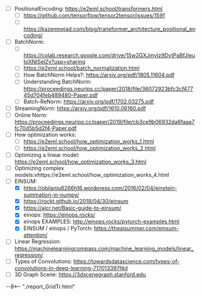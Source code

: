 
<!-- <embed type="text/html"
       src="report_GridTr.html"
       width="250"
       height="200"> -->


- [ ] PositionalEncoding: https://e2eml.school/transformers.html
  - [ ] https://github.com/tensorflow/tensor2tensor/issues/1591
  - [ ] https://kazemnejad.com/blog/transformer_architecture_positional_encoding/
- [ ] BatchNorm:
  - [ ] https://colab.research.google.com/drive/1Sw2GXJmylz9DvtPaBfJIeutoXNISelZy?usp=sharing
  - [ ] https://e2eml.school/batch_normalization.html
  - [ ] How BatchNorm Helps?: https://arxiv.org/pdf/1805.11604.pdf
  - [ ] Understanding BatchNorm: https://proceedings.neurips.cc/paper/2018/file/36072923bfc3cf47745d704feb489480-Paper.pdf
  - [ ] Batch-ReNorm: https://arxiv.org/pdf/1702.03275.pdf
- [ ] StreamingNorm: https://arxiv.org/pdf/1610.06160.pdf
- [ ] Online Norm: https://proceedings.neurips.cc/paper/2019/file/cb3ce9b06932da6faaa7fc70d5b5d2f4-Paper.pdf
- [ ] How optimization works:
  - [ ] https://e2eml.school/how_optimization_works_1.html
  - [ ] https://e2eml.school/how_optimization_works_2.html
- [ ] Optimizing a linear model: https://e2eml.school/how_optimization_works_3.html
- [ ] Optimizing complex models:vhttps://e2eml.school/how_optimization_works_4.html
- [ ] EINSUM:
  - [x] https://obilaniu6266h16.wordpress.com/2016/02/04/einstein-summation-in-numpy/
  - [x] https://rockt.github.io/2018/04/30/einsum
  - [x] https://ajcr.net/Basic-guide-to-einsum/
  - [x] einops: https://einops.rocks/
  - [x] einops EXAMPLES: http://einops.rocks/pytorch-examples.html
  - [x] EINSUM / einops / PyTorch: https://theaisummer.com/einsum-attention/
- [ ] Linear Regression: https://machinelearningcompass.com/machine_learning_models/linear_regression/
- [ ] Types of Convolutions: https://towardsdatascience.com/types-of-convolutions-in-deep-learning-717013397f4d
- [ ] 3D Graph Scene: https://3dscenegraph.stanford.edu

<!-- <iframe frameborder="0" style="width:200%;height:2765px;" src="https://viewer.diagrams.net/?tags=%7B%7D&highlight=0000ff&edit=_blank&layers=1&nav=1&title=tagging_v2.drawio#R7V1rc9s4lv01rurZKqsAkODjY%2BIkvb2bme5Jempm9htt0ba6bcmR5Dzm1y8pERR5AYoECYAgBU%2FVdETLEEUc3Ne5jyvv5vn7z9vk5fGvm2X6dEXQ8vuV9%2B6KEIpQlP0nv%2FLjeIWEQXHlYbtaHq%2Bh04XPq%2F%2Bkx4uYXX1dLdNdce14ab%2FZPO1XL%2FWLd5v1Or3b164l2%2B3mW%2F1t95unZe3CS%2FKQ1m4jv%2FD5LnlKubf9c7XcPx6vRrTy7v9OVw%2BP7JMxKn7znLA3Fxd2j8ly861yyXt%2F5d1sN5v98V%2FP32%2FSp%2Fzp1Z%2FLh4bflje2Tdf7Ln%2Bw3H7c%2F%2Fzzf37ePn0j%2F%2Ft4%2FRB8%2FPWP68A7LvM1eXotvnFxt%2Fsf7BGk6%2BWb%2FElmrzbZ%2B668t4%2F75%2Bw%2F73D2z%2B3mdb1M849A2av7zXpf7CHOvuDb3T7ZsgtR9jpbqvLq7nX79fCnmL0VfM7h2ofVE%2Fuw7M8rr3b77ebPclfyj%2BMfSfGU0uVDdT%2BLB%2FRzunlO99sf2Ru%2BnfaWbe1jZVvZtW36lOxXX%2BvYSAqIPZTLlZ%2Fw22aV3QlBxXm4xhQVD5ydBw8sstu8bu%2FS4u%2Bqu8kt5fNLLQIcn37qC2eP8iHdcwtn%2F6g8iNOlA3gkgERDBySTQAq43UcLL0LlT29YtSJUN5AiKSDdPSW73eru98fVWg2eiCIIHa%2FcbJ4228NNewh9yH4mAS7q1TGAw2gReCfJEoWTRdeY%2Bu7SYRVgysGK0orGor1hJQAsCSsrh2ZRhqxUhuvNOgWQQ30g9%2BGD500FcrFfA0ZMFx5SgrjIAwsbRZhPZ42wwoCdAsJCHNWAEKC%2BkArC%2BOxKuiEVjG94KTfkpy27zouY6SALz1pYTQhSoUdUQaoFnLohRcYXVhdvzjOrumJ0%2B%2FFEAeXJAWpqMmpSBlXdZMe%2BvyBBf9VHW1fTDC0iB61iy8eHFppoaDQM6kouE6p90RMSLspqFDp2Gk6zDaq3breE3PHpqMixk9eTUGc1m%2BjmBk1VGkWk7nuRsLcuC6OWpTRjSi5AYKE0mgumWoEggSl%2FXEzhyYNqWtBp1UsSKo6noM1Ch2eKl%2BlXDj379Pu%2BDhmBMMh%2Fcvhkm1u5fk%2Fz%2F2XXk6fVwzq7dpfta5r98u3XdLtf3SVPb4pfPK%2BWy%2FwD3357XO3Tzy%2FJXf7p37bJSw2iuA7RqHhZ%2Bcjjzzko5R%2Bdfj8LptPpBvQHYaerAjfi83DDXjOyatsovWcxt2f3abLH%2FXatEOFz27WI1gMrJETj7hpLYbNMSKsKjkwo5hZ6QQ0amEX2%2BwTcYPjObMYYQ3AFVF%2BSfnKg2L65yYEwAJGwcGTpTcZknV24nTuvZ3NcJCQBl5djWBLMygeYcuxdEC3vDSqoqeBSukEll5CsnCHERrA1bfnVG1ttMNWNLbm4%2FGSxVXjF9mNLZeB%2BZLN4LmJrNrHWtgDpdNhEwgfMviTX96vvHMI6eF03hx%2B7vK6H%2FDQUkC%2FL7c5KMCl3DCABe8VZHc0dE5F8wdO%2BeEK1LQ2%2BvG7YL653h0f5JntD8PL98HjYr7N%2FPeT%2F%2FYoWaIEXyQKxFbM7PC56fEMfyCyD24AGAsjc35O7O4WQQTxktCCAsMzGCgJYQUsVAbEmAHgiO0QpAG4dAGoAAMneOIrGBYCdZQDOTMjNhAFZayFqX013AsnkgzKzgVYHMEj4N8H40HI%2Bjl0I64KJCaW%2BjVxB7iJ%2FsvyCTM4JGRdbcnmVE8XWlBgLnmYYIrpGZsI8nhNX7tBh59BV4QMcOlps%2BFgOHZ8fpRQAxIV0AAACEJMdOaTji1KtFAPASYAqAFhyGwMAGlcC%2BLyF8Zrs%2B2xNWZd8ORH6oL6Xguic0QC9r12dp06cgwBt3T%2FAiOdoWPjByGnmQx3ZaXacW%2Bf9pHXznvXvqm6nv6Amz7RcdGFqudBTcv3CeqZGgOq9nfz%2BzS082NPn%2FMq6m12InAIHuVGqpwgARm%2BIgeIpwy156MgZbMQh6zweaNwXWSN3pqNEgCzVNq%2FzYGtBS1zb8NDnbSSDJi8VOT2zEy3tTb%2BOJ%2Fbcg6KWySAa1euN4syyjipmD%2Bktkvj2rGZlkihNRnFYnTiRVNlwpr7KsHrAyySDQTUql8yirgWTLcLoeMCcMLJBGBmgeJwwqm44qXvzY0f4AxHFMx93fkLtUGlUd%2BdzGVON8%2FT2wfwQw4UJqvyYdckC7WniqRM5NZHjx3VgjeySBc4l6%2BaSBbZZQX7ISyh8kiNsH1VMjwJL6ZZJziJvscgdFo1hUXN4ILfIPbbi7fakGZ3CLCEwno3%2B%2Fhf8%2BOPl13%2F936dV8OM%2F%2B5v1Pz78XbLx7nKVPG%2FWS4ut9MZNskW6xKClJc7s8EUESPzOIiWKwWrlWE71IkWIH2La4PL0YGguFS4UhS2A6K6uvKieZYYJ7VY%2FlT3%2F5EflbS%2F5G3ZnVW4MP8qrDXnN%2FnFcVCl4m8vKdy%2FJWqgObzfbZbq9vjvC5c3hr7c%2FXV9Xr%2F9FqCFLvcgu3G6T9V12Eh6uN%2Ff3FR15y%2F1FqUn%2F9uvBoHq4fl49bDOgbPKbXGVPFq3Tu3S3S3JwwD%2B6z%2B40Q9tmf7%2F6fn380HR3Vksfv32Dls6h%2FjG5TUGsprvi3aaZOZHcHtbLj1mBjmxx%2BvaKvhMes3Oyp5iIXKx4Vc4hllDLmfEC2WTWBHrgiQQFZ9dggWznd6kWwWzcE3aCuaV%2BBwhmGveu3qEYSMuQJSMoF8wwaxyHRdGRVsHc7Kc4wTwBwew7wdz8cHpNH7TY4xKEhIp2ajkgPxffarPdP24eNuvk6f3p6gTENkF1giMzp3t3isRQBaAIrKXZWevVjsBBbyzoAS1Pw96eHPZBBrmvy5GDn8RuWqu5YGelwun8SLbYyH8OMfUp2rlhBCrLcf8WlVx0q7xN5bgNY3DbzFrRCly5egeDAllVg4USynMQyD4ooQ6j%2FqE1MAQ0gEspAzb8JHbTWnHNNNdYPPx5cJ9YDEnBXJoXUxTMFLT8CBjL2Sfrpy6XOctEGXopCD%2BwoIle9DanEQ2JETylyTKPCOw3VwRxC7ILr%2FDCil0A4YXyI1eCQAG3Sv3WEH9331YZCrOteXnZbl62q2Sf5sf19V5UwWtPpIEJGiWhhszirqfisjhU37OnP5jAqsBnJminbQEDUzLoXzwZenVBy1kcygRthOo3HZrw2zBPwB0Cqes0w1MhKI8SLxdGmfzLo6PJc56psb7dvQil7DGoms9ae91mf%2FXhGF7NLp0CrPZKM6JQmqEI5OZG1gszOc7KYDKKnCCblriKQHw9CJTN7eWW0hzfxHJdoh2AlAAopkgVgKKwZSndAAqE2uF84KKOmNN7Pm42L8W2%2FpHu9z8KoCSvmV6rQY5P%2Fz2BQuxtLpPdYwm0RoRUs8DFXzfsCKXhGPFHlgwi6qPBA2ummJO7Px8Ou12lmbcPtz%2BRvKowuzNU%2FUcD2%2FwBXcUfrmL%2FKkaNzG7dyHlOVuuDz%2FYh%2B%2F%2FD5F%2BxEVT18Y7WDofmIsW2bnAv0%2Fvk9ZgFXM%2BqLdswdbeFsu9xl3nFH9P7HIv%2B6cqnQvLklzbZn98%2FHQD%2FmP1huuaMprfZt71BC5qbT9nzpG%2Fx6fXBonrJztnNZp19kWR1gH2a7Pbf0t3%2BcCD3yb5ij4kyfSvHryrjA%2B644eKxMBlQHN%2FGQydho2VvAKeCpXFURDeOBbKbRAvafAiHJQTLkSlOh6oxwkC75wE6NBhb1MqRGg5ASgAUBMoARNG4ABIO4W5RzYcqlW%2FFg8218nqzfT5QWLwGRosGvYuVfswCXdd7Vp5N3hIq5sIavHitTLhD2aCVD39UXGKLaJtaDSs5AkZ0V84841hqyhs1H%2B9Bqps08xZ6D47aj3EHZ%2B4HByoYFoFqOTg41HVwyEgHx3MHxx2c7gcnIrZpHLkpMc7WV2LrU%2FaUh9v6XhScX0q3rS9H%2BVg4fK9b%2Bpv9oGqlmvu3%2FO3KWisD1eSHhc4FVBRQ0ANA5YMAh3FQTX5MaLfKCftB1Zp9KKH%2BvJaldINKriLHgUobqFqR0B1UBI0MKhGDA7nO8O3rLvPgyIcyU8q7CrO3Fiwjy5rqSjQK0qqE%2FmVVfQmczMP1i3EyjZKNOMT1yqwI8c4jCSL%2BjGkkG4mIKwJQfdluliUuvyTlPw%2FDwhAPUcElBagtRRlA7YcPlxYaMYtaH6CWsuZYVdQSgWbQiFoWdTEeLvRduNDOM2FnuDCABFWE2Jloi7TH%2Bg7PWCQVte3wNKZd5fPOL%2F38EAvOD4VV81acn7G4Kna56BR6Vz710wqHp38ohwOLBpU16y1A7TqSZ9wTdyjtOJQ%2B5MAI78YY5cA8OQ7MxXD0BQZRvbfukBgOaAFtOobjOV7MElAFtG4EDKAwKGlhQ3SDqgMvtn3cPN%2B%2B7to1xVNeMfm2rIgQeIRASzQZvwK%2FqYJWGHIp1u9WACOlV0ABrCgXn3FA9TiDLr0iRzi53Ao1PABoORQEdBGCdSTUSABrK%2FnVdB96OYrJIIxcj6E%2BNLdMjyECwKevx5D4pvU27%2B5Ac%2F326fo5zb7kFan6heWv77eb5%2FyLVn792uyGFpdzL3S1z7zAO6EXynceEDZlqTEUrFgP9jJ4%2B5q9i6D9Y1q%2Fw%2BNv%2F%2FrL3379JF4e7dLnrzm9Bw%2B6Na0OmFga3uoALYgPDKt42GHU3%2BnAE%2FFeVgjlOet2EsLGLHTRvwk39nhLAa6mWbf7YxFRoW2BO0dE2UxEEWhUdyz40Baz88cioTQcnAHh%2Bvv7Q2yPWxdfNYXrOwbRm7MlXBDdhiA6Dm07kMQZROYNIkzrdvMwgwjBBqMjGEQ9JjopkeuRM4imIn9tMIgQtU3%2BWtt6TzmPOYcoYWuKucxoiJa20LpFdvOsp1uhIO0%2F6OkUDWxPED6FBsXvFccJu98bkggpcmHNXbpe5W1Om7tOy0UblT7l80HL3z69v%2F70%2FuP7N5%2FfTzV0yWSlktAlyGa5tj506XegJS%2BWRMa0noEyOonsy7F%2FbdPn%2B3aitEVxEg84vn7v3txR1LKSbr0p16dv%2FjsL9iPqTZzCneVW0r2zvaYCWd%2FTf9rDU0B2EMaod5zEB6Mn%2BZGC6sanwEGxyMRYbdpMS6k26aXGsCj95Oo0l4aZBIo%2FUZXr0bTuSvG6CufVNA99UHrH05yBw%2FSFneN29XskVETmWRG7mjN3EIV1nGQasf%2BYG2CV82tpNrmYm%2BYgZHRwhI%2BUQSgK2tbSDSFPqCLmOjqC%2Bh3BNBwl3tjCQcSNTGV2xJfGCDbfDoMDsJsWYVErDAJJH4xY88YRx0VQN3JplBGDRJnmDEaXr67QaZS6RnUQ8uGcduMQah7vpCjvBy%2FQ9a3LyZlxTk4MnVAU%2BJx6NZqUQ5srnBShmjhUzxzVESeaWUO1sYYtUBG9pRTVXobqAVnxOU0lamJz25gVrzT1c9BhLG7f5d6LT6QNufcRtk3PBCK%2BzhnguillNu1bgQHuhUHLWpoN8ECOg3H9avTxMlDhEz9eENoXWSHoYCFcTje45NiZqYFrSh22WlNXJGQWaVtLN6xc4zZLYNUOBYl6Bij%2FjMOqA11U62nuGplfAHuDfTAUKWYmU5W8iYS54drIm6C59kaRK%2B67AJMyvNoZYAq43B3sj98lORBxSkqRTZuDTLc2RYRcl3HL40HUC208QJoZta6BWFF7ErQIOLUiCsg6bTM7bePD4CnGtONh0Rc%2BlavEcn6kPj8yrpdfDvEjCWjEad6PlCsDayvwMwYrcdppc0h1WnWG3QKiEvFVmNRX3qkhmIWO%2FBlDUkUwShXHQ%2FpMU699Od1AcmU4Y3SCCSi%2F8wOamnKRWMFyuoFEBEBS6ruHLip1NW8%2FgUD52jXtSZuXEGpvTRcai0gNSK5yLUcvNMyFIXU8%2Fom0tuddoVuq1gqahbUCm80Ns1biqK0EWbelop0%2FO1oqDfKWh2tzTmguHsXCMY6dcBxbOCIC8veQgB02KxytLcpyDUF7Zb3IDLZo63WkW6w2c0%2Bqe%2Bq4lqCuJaiCFjxMWl5mS9CwAwF2uS1BfchJCar2jfYEDeWIJVN8Ze%2FGgiWTNEWPKIw4j6i34uZT%2FztySfKNBbmOTUzUaW0sGIm4qvFH%2Fv3xCnRvi55daFO0rinhaE0Jz%2FQOrO338a9%2FP5hCv7%2F5OTf7jpCsW0fc%2FZQ3U0gzgupG2znYib7nKsfJXbLdrjJxfPrc0y1mJ34jMtqGnZWjBJK6%2B%2BLJKr4R1tax%2FfPvHpN1Lk%2FstT5VNoAkIYszMPuT%2BEp0XX1VkDChzziNXGWiHaYOQTCuwJknBkwdZbAiDlaWwKoVCt1hFUPa2DisJtJFUth1QiKdr7W%2FZGSqv6QAP368CP24%2FInMImDK3Safk9X6itU1LtOvXcKqMr0nq0ATZN4crl8MlWW2%2ByRXo0s8Uea96f6TkXYK9kw3oURtWo2S1j%2Bis%2BFyYOygeWMP0Lxk7NY%2FkZvm1bxdIVdOMnboPtLe57JBBFHFkq5Jov6XZRLVZRXaLVEprktUykYKjFc5G2nv2nmm9NydH3d%2B5M4Prp2fOBz%2F%2FKite5zBYEPQH8BTNrOSX0pzcIM5h5ZFTYsRiuzypaQehCAeH5CwJ7Awh6zQDzshq0fqAcyYCItCAq2pB7EcjeSGchoAsB9DALMeWz1GGFAAYIq6lc%2F2GMrJqhTKjyImACwirNxQTpf%2FcqUm%2F0Xbnk5zKCfTF5c6lDOWa67qugEo0YgRbE5C494mXQgLNrm1dDsL1tZnzhlCsQetk%2F4QimjbWrohRIUqwrp0CkVJE6yS1sBQTsgGG9%2FZ5gaf9qdJHDo%2Bu6mcs8iL4CovS1ttxKyIWMQTOtWpvZaHKFOdwegCVq6rpYOQEggFvjoI%2BTAmaxxC2ie95VM508R18ppxJ6%2BYc0PHbo1RdpnRO5fT4XrWuOYYswB3ywXUNpgTM8ZjcpM506SyqBvNOckzaUM2TASbMVuga0S0nTPDdc%2FmZI9dgRnuBUHLWprNcIzmPehuOrWKojSZYEjzeNj2W7ScdnTJ0TRTQ9eExl%2B057BISC04aKVrPow6XDVXdpUR8nKOovIyQzcmcZwxiR5sLOTTiDPBsO8LbDB94fSyAaLeQYnO45%2B1xx8EIJGbBt74g94w0l5TdqZeJbWqhNbNSrTcQWeZspWgGbbhCGku%2BeoaG2selghUi5uWeBEax4fxrACTsaclYiRiBWfoL06rzAx7ESh2H%2BA8EgrDZ6adRyxXaOaGJxrKkOkSsJJIkoG5V12rztThTK4szIXn1cgqGCSgcTBkeqLPZc3zy2lHErFSYnWB0VTrBw%2B5vXDfB8xO5EKmguW0w8jImDkXqZq130CgfO2am6LPa8AilsnU%2BETVUapBKTB3d1rmJyJ0c%2BNyU8Rn0obQF2apKKV2YXpwvDMpYuisMH7nO0DRgygYYrLEsIHCKBaLdm4tchbL3C0W5NlnsXSowbrY1prYgxHCSMSFGm2uibFcyZMbjGW0OxWNewd4THanguUqRrpTlaEHNxnLdQayrTOQm4zlJmON1IWpVOluNJbo6RA5lnRqVPx0CgPy9iItFooBa0cdruRYUYcrfbhqxYLEcCzICpjHlQBGNrZz0j4dCxOvI9B0ICgYcTxW%2Bc0n2fjpS3LGAO1bquImYo00EQvy%2FaEnyq403fsJE%2B1U6Zky%2Flub8vmrutrRmkJVNXbgPiagOjocveSedKA1LzZwH3JpwoJ2d2bD9kQ7gXimgGl7Z5nAcxN37BZ4ZSp8WeDKygJHLGAicv0ip%2Bawl7lNjTtoi8OOKeOtS31I0cLvX8YfRu3LaXfZ7ORVLxBdvieCQ%2B%2BMZw%2B2yREtpx1d864nmxC6PF%2Bp7CIwpyekyCy0PDl%2BRHmCo15AtYdOa%2Bi2H3%2FtgBlUzGEafHIkymmGnQ7w9UyovSTwwc7NIe0t%2BTjwBdg0%2BIgAfHryZE5pSe2R8VOOkvi9Q3NtkESahK7n8bjZ19MvOFqjPY9KWxrV29fsw4qMEz1bwMPj%2FfWn9x%2Ffv%2Fn8vsv336XPmTfO5%2Bxs7tlto%2BPZuWZPCv30muz%2FwotWe5JYmCYYnsSSmWM%2BBi4AHiYADaSpeB0oP3ZqdPSCayqNyum1ywqpme0F5%2FswKUYwndp4LzhPrt%2FlBcynBkO%2Boqiv1R3BASrcUtrtHrmSNgVjfj2JmIKEFS4SX1MsAwhgYlzcvwzAj%2BuqL5MdusoAAgQ%2FqvjyessAvB5U2PBMdKBXOw7%2BPV75268Hi6yWeo4OGdiZqZPudkkOD%2FhH93lNATqq%2FMKOS3f827pSaTaZelSVqadjbGyxNChxuQYL6LQE7eSpTrGXi6rQAsNmCWK70SNnOaw3dsxEM1hLXYVWCG6btd7RLJrdPLUxGu6zINzJfOiN0ZCGLWtpt07lqC6HISUYimHEZACGIkjAGseQj4T2j3U59Koy5f2ucFKAk7HlA%2Fuuk8yNP85ycFOR5xC6I5lBB85CKBjjYDozntmUTn%2Ba7eQAAoQD9GcwvoyVG6blMKQmDOipw5Afjo4h7RU6%2BWDk7Z1reTXjllcx547SgFOxZitnfBF7onwwssP1rHHNhQIRmxgx2mBkX3uFkabByKfqpCs3GHmiZ9KGoqUwtk%2FXyFFBzg5XYof7sTo73KN%2By1ra7fB5FyZNp0%2BNiP%2FDQwYjs0joueW0o6u5J6PCoaHOGp61NRzAGSUxjTqOcNNZMMwOvt6ae4ftWVuVFNexnXl6gQ3YbmbRLJnmCc6Fm%2BZ5EarAi7nASDj6NE826dGysWUXP2ixiwEsQbtFPdPzlBnT1NFuY1T0w5H1cYyHDFqE02tEy2lHktr6HTdosUtttMfv%2B4BBi0iAStNji6h2rit0HtDcTToS9OS6NBp02rmuM4MWVXfTG0SpuUGLFxmVKOO2pXbxR3eyrOW65jtoEbZgGWSyxFEHA0i7xSJiu5QPWnQWy6wtFkTss1g6VEVdbL%2FmcsZPJRF%2F9EGLgZ1zhy500GIAdVPU2zM3WcZL4UcZKeNl3endoEU3aNENWnSDFt2gxbpKd4MWhU%2BHWGnwXF6iIUEYdv%2BAFooBa0cdruRYUYcrfbhqxYLEoEXICpjHlS%2FUNdY1idA%2FaDGgHYGmA0F4ERrOWQ6aWU37O0i8JvszZmevBhJuvOJ44xURPA9ElO5mvIlEMGYxYJqoJUjdfEVlp8NONjMG86QIHr1yL%2BjAZl5svD4MwTxMUeMcw9H6eVfJTWjAEgXztjITkQ4ZDhcE7ctptzjd%2BC5L0OUTERx6c0EElAoLl9ONrtBOpvEC0eV5SmUXgXkIZfMZY9ASMYHN0HLD4cbFXztghiSgR6bBR6TA54bDjQw%2Bj9OFyqofCEKmwXd2HpMbDlf5TNXPww2HMz0cLm9LbPV0OKYKLnU6XNjcTPMWHhs3HW42%2FAD2PcjkBwJ2wPR0uFBEoDUbZhc3HY4QlgszeDocv5R2w0dE%2FYDNzePQL437oiA9iiDoSXuEDxFHrGC%2BuqteCB6YQtxfTFC%2FBRqdN9Jns76YqiU8MeMLjiaMmSjcw1kF%2BmV3zhKRCWfY9x1hH0bn19EuKycf1%2B87QnMSMGuDR1eYYTBgi7D8SsUFHzGksT2AWh3FHtHk2YNZY7hsPtWEvc4gjlsW0i0sIzkuwUKgTRlOQ2Vgm8rWjh7Coec5c%2Bw5BA0pt346xCQuKHTRkLwli%2B3u%2FgCuK1JMChlUdQciHvxMUqh3B6LJFxfMW%2Fu1Ka2u4otwzLxp7SfXkc0BzSzQWvHRGWjh2EDjg7Ovu2221v%2F88unN9f7P7FO9YVoThPxnrjX91lidRnUZQMeT70MSU6P6skN02G4xNgNhBeMafryIqz9%2BP9GF4dzJlnW1SzK5jmAOa1osMElQdAUbhQNT%2FdAwuiZPBIjq9%2BaLu97BW6BDMY46AU02eIvBoAf2OZqjtzEP2kpiYWGh1OA2uIT5THYIIB5Fnad%2Bf1ytxQBvqYs%2BnSfCnafhsG%2Bvkmap%2FrqrpEmIF15w%2Bh9XsWDYoYhFBEGtt%2BzuuBGn1DVczWITJMPJ5hKKkuIObszZFMGznWs78%2FQVTEe8N7SkabT0RYciIrd57ZFO98BDsKuZIJwmYte1lT3GfIz%2F5pfs9T832z8P7h1B%2B%2B3q4SHd7rgd2X1bPT8lh6Mv4Z6JC0NUPWHCwjbs8LHG%2BrXibEGlIqdlFD5jPhLOQL9cfRWen9y9vy789Tz1tHDZm4%2BhZNuD1Xq1XzWUX%2BPFVaXtVZlG%2B49fPr4Tn98iSTV5eWluicAuH75w%2FaqNz4Dkz%2BDT61r0JP6R%2FV3%2BpdNdbl2cFWjTfgje6SH8wj2F9T4tm8VdwLPw82fxeZ88HJrCvUtfnjY%2Fng%2Ft5mbyBenh1NO3m5d8T7M35VG7Yvf%2F%2Fkawx9P%2BusFhP9PMzl7tc%2FVxs1nmMuzzXbJer9YP2T9%2Fyi%2F9%2FeNfZvOVw%2Fwrf8yMzuP367Of4iC0plKD3I8pDFXeiRGEutmlnrZGaQl1tjXKsYDM1hCYGpEg4RW2WFdoafBEgXbnMnus2x%2F%2Fyv8%2BH%2BVVvP73Fau2y168%2B1579eOqmkUunLd%2Bzittruvj6wphEObkkfpXVY%2F05A9Us3LT76v98YvR4tW%2FK785fav8BftS%2BrzYokFoBwSr83cHorG5Bsb5oaP6oVyW9%2Fh%2BKD0ruTrU2w4SXTW5tSjFmLTkak%2Ftl5RlPUJrgyoFlMoj3zJ5FIyBsUKJsH9XENaoREpcYjO49PXo2Do0fT1oxOOhsRfr4IPSM6%2FontRIuwGWQvb9ZnLSYxHzW1f1DT3JD%2BDIXReMXr4LNfabw%2Bf%2FsbndiaIxv735%2FHmIOjdQMw2PWmePpDgFSrqXowi2B7lSwvrV0XwNyGWNFdZxNII0V6b5T%2FLzDK926s7TLGSDmpA9MNkVvyVkrw%2BeywIh9rpB8WQvfku3q2xzctDr8WgI6xenm5fzKbByabDw%2FDAiAYqCmAamC3Xj89Sv5YhVYxPU4Rr2NJA0YFK579yAyaDOT3EtdxQlN8DPKZJ1tFoBBPHEc1V5wwYnR9U9rj6WihDGCvWxR%2BpZLtdEiT6%2BBu0nYlP6uDxBs2GSWa1wW%2BOOWFfbjlJROuJ4MiSLI46vHHFcXdIXHorzTPL8ngI9cyxydlksHRxDKdaw3XVY3RggvEIjguJNbf14CJp88aZL1K6gi3rnF9LsUBM0%2BRLNOcApbkFB54YFzFkZDU58IebNuwl7MJAKwEg0qYh17qppAL8ZBQM1QPOcoia75SznX1AE24d8JOtNk5%2FxsnpJn1brcw17JQwp%2FoYyWO5O6MgNuwu0TqgsPkEEhMQCeLKYS61hoK78KcIoEpeFcKUgo0pWsrWzvayfYyvbW6LRktwDgixhqxrbQAxESBeqqo4QLJ4mNjghQA%2FN304ueSDUqt1a4VsZFk3pJxNRL0%2BFkog6DRDgVobZtwZi5pgnTLjWH7xLI9H7Y5mk0f3dlev9YaD3B%2Bh8FAnoAyTIBmc%2Bq3qdg3lGhhcO3bt%2BG3OPO7QYz1%2F8luwzwbU%2BXMljY%2Beq7GV33Rbfuq0UvnOoBqHzC%2BnWVlhEZQEsuk7cVXESYUDlCipZjXbiLuvYnQ07yIbVbZlGcARF0K1RS%2BtCHryXBumjTmjw8d3Jmbjs0FysietGj5wfPRLhnvFyfvQIt5R2rT6r5nKTHmQK%2Bl7gzFwYMsjUj9qX046uWbWTmzS6kAgO%2FYdFgparwuW0o2vy7eTmgq7SzlMjuzCLjFaWMwwtuSkzbgjzuPhrB0xn8MURWAoZ7sF68ivcDOZJYI8Fxk7Y6zsAnMMexqaxJwo4uxHMDakrbgSzui0YYQTzl8TmAcylHrjQAcwlreYGMDP02DPFCF%2FpG8DswaTHMpmxdQCztrQy0iHtfR7kV48NQ7AnLmIjKyobxvamPjBber%2Byl9tNrihOoiZ7vo9%2F3Sxzkf3%2B%2FwE%3D"></iframe> -->



--8<-- "./report_GridTr.html"
